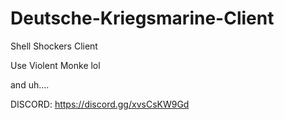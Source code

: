 # Deutsche-Kriegsmarine-Client
Shell Shockers Client


Use Violent Monke lol


and uh....

DISCORD:
https://discord.gg/xvsCsKW9Gd
